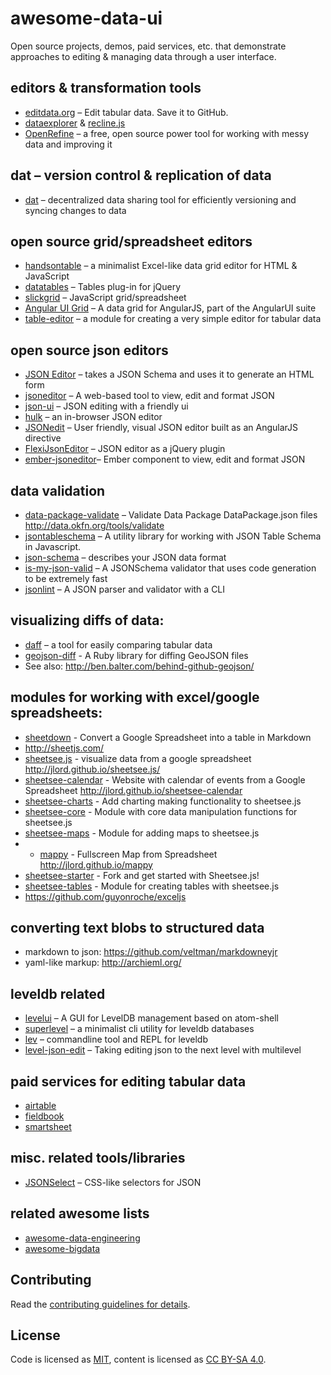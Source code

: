 # awesome-data-ui

Open source projects, demos, paid services, etc. that demonstrate approaches to editing & managing data through a user interface.

## editors & transformation tools
- [editdata.org](http://editdata.org) – Edit tabular data. Save it to GitHub.
- [dataexplorer](https://github.com/okfn/dataexplorer) & [recline.js](http://okfnlabs.org/recline/)
- [OpenRefine](https://github.com/OpenRefine/OpenRefine) – a free, open source power tool for working with messy data and improving it

## dat – version control & replication of data
- [dat](http://github.com/datproject/dat) – decentralized data sharing tool for efficiently versioning and syncing changes to data

## open source grid/spreadsheet editors
- [handsontable](https://github.com/handsontable/handsontable) – a minimalist Excel-like data grid editor for HTML & JavaScript
- [datatables](https://github.com/DataTables/DataTables) – Tables plug-in for jQuery
- [slickgrid](https://github.com/mleibman/SlickGrid) – JavaScript grid/spreadsheet
- [Angular UI Grid](http://ui-grid.info/) – A data grid for AngularJS, part of the AngularUI suite
- [table-editor](https://github.com/sethvincent/table-editor) – a module for creating a very simple editor for tabular data

## open source json editors
- [JSON Editor](https://github.com/jdorn/json-editor) – takes a JSON Schema and uses it to generate an HTML form
- [jsoneditor](https://github.com/josdejong/jsoneditor) – A web-based tool to view, edit and format JSON
- [json-ui](https://github.com/Canner/json-ui) – JSON editing with a friendly ui
- [hulk](https://github.com/kevinburke/hulk) – an in-browser JSON editor
- [JSONedit](https://github.com/mb21/JSONedit) – User friendly, visual JSON editor built as an AngularJS directive
- [FlexiJsonEditor](https://github.com/DavidDurman/FlexiJsonEditor) – JSON editor as a jQuery plugin
- [ember-jsoneditor](https://github.com/Glavin001/ember-jsoneditor)– Ember component to view, edit and format JSON

## data validation
- [data-package-validate](https://github.com/okfn/datapackage-validate) – Validate Data Package DataPackage.json files 
http://data.okfn.org/tools/validate
- [jsontableschema](https://github.com/frictionlessdata/jsontableschema-js) – A utility library for working with JSON Table Schema in Javascript.
- [json-schema](http://json-schema.org/) – describes your JSON data format
- [is-my-json-valid](https://www.npmjs.com/package/is-my-json-valid) – A JSONSchema validator that uses code generation to be extremely fast
- [jsonlint](https://github.com/zaach/jsonlint) – A JSON parser and validator with a CLI

## visualizing diffs of data:
- [daff](http://paulfitz.github.io/daff/) – a tool for easily comparing tabular data
- [geojson-diff](https://github.com/benbalter/geojson-diff) - A Ruby library for diffing GeoJSON files
 - See also: http://ben.balter.com/behind-github-geojson/

## modules for working with excel/google spreadsheets:
- [sheetdown](https://github.com/jlord/sheetdown) - Convert a Google Spreadsheet into a table in Markdown
- http://sheetjs.com/
- [sheetsee.js](https://github.com/jlord/sheetsee.js) - visualize data from a google spreadsheet 
http://jlord.github.io/sheetsee.js/
 - [sheetsee-calendar](https://github.com/jlord/sheetsee-calendar) - Website with calendar of events from a Google Spreadsheet 
http://jlord.github.io/sheetsee-calendar	
 - [sheetsee-charts](https://github.com/jlord/sheetsee-charts) - Add charting making functionality to sheetsee.js
 - [sheetsee-core](https://github.com/jlord/sheetsee-core) - Module with core data manipulation functions for sheetsee.js
 - [sheetsee-maps](https://github.com/jlord/sheetsee-maps) - Module for adding maps to sheetsee.js
  - - [mappy](https://github.com/jlord/mappy) - Fullscreen Map from Spreadsheet 
http://jlord.github.io/mappy
 - [sheetsee-starter](https://github.com/jlord/sheetsee-starter) - Fork and get started with Sheetsee.js!
 - [sheetsee-tables](https://github.com/jlord/sheetsee-tables) - Module for creating tables with sheetsee.js
- https://github.com/guyonroche/exceljs

## converting text blobs to structured data
- markdown to json: https://github.com/veltman/markdowneyjr
- yaml-like markup: http://archieml.org/

## leveldb related
- [levelui](https://github.com/hij1nx/levelui) – A GUI for LevelDB management based on atom-shell
- [superlevel](https://www.npmjs.com/package/superlevel) – a minimalist cli utility for leveldb databases
- [lev](https://www.npmjs.com/package/lev) – commandline tool and REPL for leveldb
- [level-json-edit](https://github.com/thlorenz/level-json-edit) – Taking editing json to the next level with multilevel

## paid services for editing tabular data
- [airtable](https://airtable.com/)
- [fieldbook](https://fieldbookapp.com/)
- [smartsheet](https://www.smartsheet.com/)

## misc. related tools/libraries
- [JSONSelect](https://github.com/lloyd/JSONSelect) – CSS-like selectors for JSON

## related awesome lists
- [awesome-data-engineering](https://github.com/igorbarinov/awesome-data-engineering)
- [awesome-bigdata](https://github.com/onurakpolat/awesome-bigdata)

## Contributing

Read the [contributing guidelines for details](CONTRIBUTING.md).

## License

Code is licensed as [MIT](LICENSE.md), content is licensed as [CC BY-SA 4.0](https://creativecommons.org/licenses/by-sa/4.0/).
